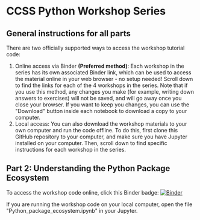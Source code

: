 # CCSS Python Workshop Series

## General instructions for all parts

There are two officially supported ways to access the workshop tutorial code:

1. Online access via Binder **(Preferred method)**: Each workshop in the series has its own associated Binder link, which can be used to access the material online in your web browser - no setup needed! Scroll down to find the links for each of the 4 workshops in the series. Note that if you use this method, any changes you make (for example, writing down answers to exercises) will not be saved, and will go away once you close your browser. If you want to keep you changes, you can use the "Download" button inside each notebook to download a copy to your computer.
2. Local access: You can also download the workshop materials to your own computer and run the code offline. To do this, first clone this GitHub repository to your computer, and make sure you have Jupyter installed on your computer. Then, scroll down to find specific instructions for each workshop in the series.

## Part 2: Understanding the Python Package Ecosystem
To access the workshop code online, click this Binder badge: [![Binder](https://mybinder.org/badge_logo.svg)](https://mybinder.org/v2/gh/ccss-rs/python-workshop-series/HEAD?labpath=Python_package_ecosystem.ipynb)

If you are running the workshop code on your local computer, open the file "Python_package_ecosystem.ipynb" in your Jupyter.
